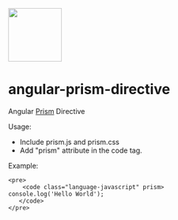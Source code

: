 <img align="center" height="108" src="https://www.angularjs.org/img/AngularJS-large.png">

angular-prism-directive
=======================

Angular <a href="http://prismjs.com/">Prism</a> Directive

Usage:

- Include prism.js and prism.css
- Add "prism" attribute in the code tag.

Example:

```
<pre>
    <code class="language-javascript" prism>
console.log('Hello World');
   </code>
</pre>
```
